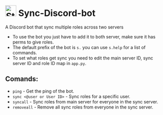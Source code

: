 # <img alt="Static Badge" src="https://slackmojis.com/emojis/61723-usagyuuun-loading/download" width="35"> Sync-Discord-bot
A Discord bot that sync multiple roles across two servers

- To use the bot you just have to add it to both server, make sure it has perms to give roles.
- The default prefix of the bot is `s.` you can use `s.help` for a list of commands.
- To set what roles get sync you need to edit the main server ID, sync server ID and role ID map in `app.py`.

## Comands:
- `ping` - Get the ping of the bot.
- `sync <@user or User ID>` - Sync roles for a specific user.
- `syncall` - Sync roles from main server for everyone in the sync server.
- `removeall` - Remove all sync roles from everyone in the sync server.
